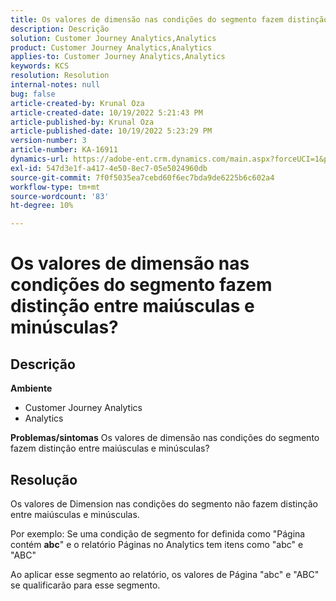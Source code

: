 ```yaml
---
title: Os valores de dimensão nas condições do segmento fazem distinção entre maiúsculas e minúsculas?
description: Descrição
solution: Customer Journey Analytics,Analytics
product: Customer Journey Analytics,Analytics
applies-to: Customer Journey Analytics,Analytics
keywords: KCS
resolution: Resolution
internal-notes: null
bug: false
article-created-by: Krunal Oza
article-created-date: 10/19/2022 5:21:43 PM
article-published-by: Krunal Oza
article-published-date: 10/19/2022 5:23:29 PM
version-number: 3
article-number: KA-16911
dynamics-url: https://adobe-ent.crm.dynamics.com/main.aspx?forceUCI=1&pagetype=entityrecord&etn=knowledgearticle&id=e95a3a7a-d24f-ed11-bba2-00224808679b
exl-id: 547d3e1f-a417-4e50-8ec7-05e5024960db
source-git-commit: 7f0f5035ea7cebd60f6ec7bda9de6225b6c602a4
workflow-type: tm+mt
source-wordcount: '83'
ht-degree: 10%

---
```


# Os valores de dimensão nas condições do segmento fazem distinção entre maiúsculas e minúsculas?

## Descrição

<b>Ambiente</b>
- Customer Journey Analytics
- Analytics



<b>Problemas/sintomas</b>
Os valores de dimensão nas condições do segmento fazem distinção entre maiúsculas e minúsculas?


## Resolução


Os valores de Dimension nas condições do segmento não fazem distinção entre maiúsculas e minúsculas.

Por exemplo: Se uma condição de segmento for definida como &quot;Página contém <b>abc</b>&quot; e o relatório Páginas no Analytics tem itens como &quot;abc&quot; e &quot;ABC&quot;

Ao aplicar esse segmento ao relatório, os valores de Página &quot;abc&quot; e &quot;ABC&quot; se qualificarão para esse segmento.
